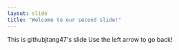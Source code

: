 ```yaml
---
layout: slide
title: "Welcome to our second slide!"
---
```

This is githubjtang47's slide
Use the left arrow to go back!

